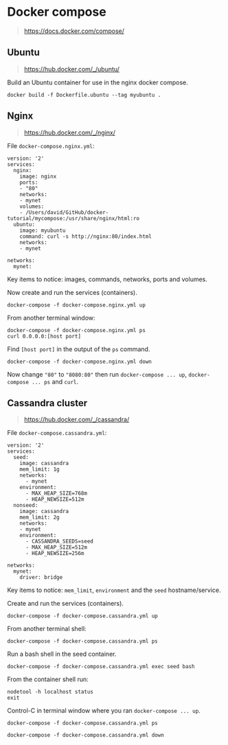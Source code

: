 # Docker compose

> https://docs.docker.com/compose/


## Ubuntu

> https://hub.docker.com/_/ubuntu/

Build an Ubuntu container for use in the nginx docker compose. 
```
docker build -f Dockerfile.ubuntu --tag myubuntu .
```

## Nginx

> https://hub.docker.com/_/nginx/

File `docker-compose.nginx.yml`:
```
version: '2'
services:
  nginx:
    image: nginx
    ports:
    - "80"
    networks:
    - mynet
    volumes:
    - /Users/david/GitHub/docker-tutorial/mycompose:/usr/share/nginx/html:ro
  ubuntu:
    image: myubuntu
    command: curl -s http://nginx:80/index.html
    networks:
    - mynet

networks:
  mynet:
```
Key items to notice: images, commands, networks, ports and volumes.

Now create and run the services (containers).
```
docker-compose -f docker-compose.nginx.yml up
```
From another terminal window:
```
docker-compose -f docker-compose.nginx.yml ps
curl 0.0.0.0:[host port]
```
Find `[host port]` in the output of the `ps` command.

```
docker-compose -f docker-compose.nginx.yml down
```

Now change `"80"` to `"8080:80"` then run `docker-compose ... up`, `docker-compose ... ps` and `curl`.

## Cassandra cluster

> https://hub.docker.com/_/cassandra/

File `docker-compose.cassandra.yml`:
```
version: '2'
services:
  seed:
    image: cassandra
    mem_limit: 1g
    networks:
      - mynet
    environment:
      - MAX_HEAP_SIZE=768m
      - HEAP_NEWSIZE=512m
  nonseed:
    image: cassandra
    mem_limit: 2g
    networks:
    - mynet
    environment:
      - CASSANDRA_SEEDS=seed 
      - MAX_HEAP_SIZE=512m
      - HEAP_NEWSIZE=256m

networks:
  mynet:
    driver: bridge
```
Key items to notice: `mem_limit`, `environment` and the `seed` hostname/service.

Create and run the services (containers).
```
docker-compose -f docker-compose.cassandra.yml up
```

From another terminal shell:
```
docker-compose -f docker-compose.cassandra.yml ps
```

Run a bash shell in the seed container. 
```
docker-compose -f docker-compose.cassandra.yml exec seed bash
```

From the container shell run:
```
nodetool -h localhost status
exit
```

Control-C in terminal window where you ran `docker-compose ... up`.
```
docker-compose -f docker-compose.cassandra.yml ps
```

```
docker-compose -f docker-compose.cassandra.yml down
```